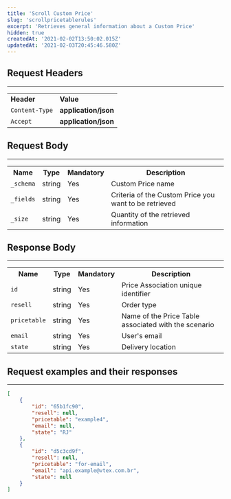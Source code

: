 ```yaml
---
title: 'Scroll Custom Price'
slug: 'scrollpricetablerules'
excerpt: 'Retrieves general information about a Custom Price'
hidden: true
createdAt: '2021-02-02T13:50:02.015Z'
updatedAt: '2021-02-03T20:45:46.580Z'
---
```


## Request Headers

---

<table>
    <tr>
        <td><strong>Header</strong></td>
        <td><strong>Value</strong></td>
    </tr>
    <tr>
        <td><code>Content-Type</code></td>
        <td><strong>application/json</strong></td>
    </tr>
    <tr>
        <td><code>Accept</code></td>
        <td><strong>application/json</strong></td>
    </tr>
</table>

## Request Body

---

<table>
    <tr>
        <th>Name</th>
        <th>Type</th>
        <th>Mandatory</th>
        <th>Description</th>
    </tr>
    <tr>
        <td><code>_schema</code></td>
        <td>string</td>
        <td>Yes</td>
        <td>Custom Price name</td>
    </tr>
    <tr>
        <td><code>_fields</code></td>
        <td>string</td>
        <td>Yes</td>
        <td>Criteria of the Custom Price you want to be retrieved</td>
    </tr>
    <tr>
        <td><code>_size</code></td>
        <td>string</td>
        <td>Yes</td>
        <td>Quantity of the retrieved information</td>
    </tr>
</table>

## Response Body

---
<table>
    <tr>
        <th>Name</th>
        <th>Type</th>
        <th>Mandatory</th>
        <th>Description</th>
    </tr>
    <tr>
        <td><code>id</code></td>
        <td>string</td>
        <td>Yes</td>
        <td>Price Association unique identifier</td>
    </tr>
    <tr>
        <td><code>resell</code></td>
        <td>string</td>
        <td>Yes</td>
        <td>Order type</td>
    </tr>
    <tr>
        <td><code>pricetable</code></td>
        <td>string</td>
        <td>Yes</td>
        <td>Name of the Price Table associated with the scenario</td>
    </tr>
    <tr>
        <td><code>email</code></td>
        <td>string</td>
        <td>Yes</td>
        <td>User's email</td>
    </tr>
    <tr>
        <td><code>state</code></td>
        <td>string</td>
        <td>Yes</td>
        <td>Delivery location</td>
    </tr>
</table>

## Request examples and their responses

---

```json
[
    {
        "id": "65b1fc90",
        "resell": null,
        "pricetable": "example4",
        "email": null,
        "state": "RJ"
    },
    {
        "id": "d5c3cd9f",
        "resell": null,
        "pricetable": "for-email",
        "email": "api.example@vtex.com.br",
        "state": null
    }
]
```
